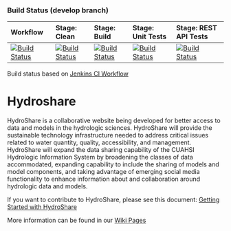 ### Build Status (develop branch)

| Workflow | Stage: Clean | Stage: Build | Stage: Unit Tests | Stage: REST API Tests |
| :----- | :--- | :--- | :-------- | :------------ |
| [![Build Status](http://ci.hydroshare.org:8080/view/2.%20Development/job/develop-workflow/badge/icon?style=plastic)](http://ci.hydroshare.org:8080/view/2.%20Development/job/develop-workflow/) | [![Build Status](http://ci.hydroshare.org:8080/view/2.%20Development/job/develop-clean/badge/icon?style=plastic)](http://ci.hydroshare.org:8080/view/2.%20Development/job/develop-clean/) | [![Build Status](http://ci.hydroshare.org:8080/view/2.%20Development/job/develop-branch/badge/icon?style=plastic)](http://ci.hydroshare.org:8080/view/2.%20Development/job/develop-branch/) | [![Build Status](http://ci.hydroshare.org:8080/view/2.%20Development/job/develop-test/badge/icon?style=plastic)](http://ci.hydroshare.org:8080/view/2.%20Development/job/develop-test/) | [![Build Status](http://ci.hydroshare.org:8080/view/2.%20Development/job/develop-rest-test/badge/icon?style=plastic)](http://ci.hydroshare.org:8080/view/2.%20Development/job/develop-rest-test/) |

Build status based on [Jenkins CI Workflow](http://ci.hydroshare.org:8080/view/2.%20Development/)

Hydroshare
============

HydroShare is a collaborative website being developed for better access to data and models in the hydrologic sciences. HydroShare will provide the sustainable technology infrastructure needed to address critical issues related to water quantity, quality, accessibility, and management. HydroShare will expand the data sharing capability of the CUAHSI Hydrologic Information System by broadening the classes of data accommodated, expanding capability to include the sharing of models and model components, and taking advantage of emerging social media functionality to enhance information about and collaboration around hydrologic data and models. 

If you want to contribute to HydroShare, please see this document: [Getting Started with HydroShare](https://github.com/hydroshare/hydroshare/wiki/getting_started)

More information can be found in our [Wiki Pages](https://github.com/hydroshare/hydroshare/wiki)
